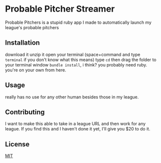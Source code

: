 # Probable Pitcher Streamer

Probable Pitchers is a stupid ruby app I made to automatically launch my league's probable pitchers

## Installation

download it
unzip it
open your terminal (space+command and type `terminal` if you don't know what this means)
type `cd` then drag the folder to your terminal window 
`bundle install`, i think?
you probably need ruby. you're on your own from here.

## Usage

really has no use for any other human besides those in my league.

## Contributing

I want to make this able to take in a league URL and then work for any league. If you find this and I haven't done it yet, I'll give you $20 to do it.

## License
[MIT](https://choosealicense.com/licenses/mit/)
